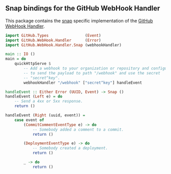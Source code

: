 Snap bindings for the GitHub WebHook Handler
--------------------------------------------

This package contains the [snap][snap] specific implementation of the [GitHub
WebHook Handler][github-webhook-handler].


```haskell
import GitHub.Types                (Event)
import GitHub.WebHook.Handler      (Error)
import GitHub.WebHook.Handler.Snap (webhookHandler)

main :: IO ()
main = do
    quickHttpServe $
        -- Add a webhook to your organization or repository and configure it
        -- to send the payload to path "/webhook" and use the secret
        -- "secret^key".
        webhookHandler "/webhook" ["secret^key"] handleEvent

handleEvent :: Either Error (UUID, Event) -> Snap ()
handleEvent (Left e) = do
    -- Send a 4xx or 5xx response.
    return ()

handleEvent (Right (uuid, event)) =
    case event of
        (CommitCommentEventType e) -> do
            -- Somebody added a comment to a commit.
            return ()

        (DeploymentEventType e) -> do
            -- Somebody created a deployment.
            return ()

        _ -> do
            return ()
```


[snap]: http://snapframework.com/
[github-webhook-handler]: https://github.com/wereHamster/github-webhook-handler
